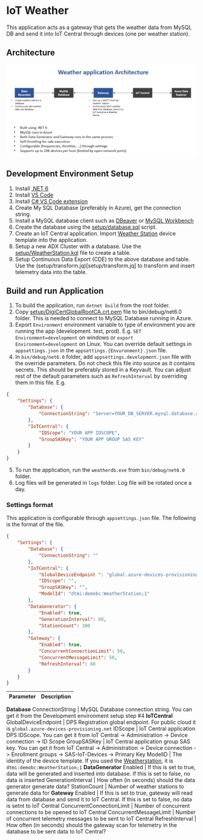 # IoT Weather
This application acts as a gateway that gets the weather data from MySQL DB and send it into IoT Central through devices (one per weather station).


## Architecture ##
<img src="docs/weather.png" alt="architecture" />


## Development Environment Setup ##
1. Install [.NET 6](https://dotnet.microsoft.com/en-us/download/dotnet/6.0)
2. Install [VS Code](https://code.visualstudio.com/Download)
3. Install [ C# VS Code extension](https://marketplace.visualstudio.com/items?itemName=ms-dotnettools.csharp)
4. Create My SQL Database (preferably in Azure), get the connection string.
5. Install a MySQL database client such as [DBeaver](https://dbeaver.io/download/) or [MySQL Workbench](https://dev.mysql.com/downloads/workbench/)
6. Create the database using the [setup/database.sql](setup/database.sql) script.
7. Create an IoT Central application. Import [Weather Station](setup/WeatherStation.json) device template into the application.
8. Setup a new ADX Cluster with a database. Use the [setup/WeatherStation.kql](setup/WeatherStation.kql) file to create a table.
9. Setup Continuous Data Export (CDE) to the above database and table. Use the (setup/transform.jq)[setup/transform.jq] to transform and insert telemetry data into the table.


## Build and run Application ##
1. To build the application, run `dotnet build` from the root folder.
2. Copy [setup/DigiCertGlobalRootCA.crt.pem](setup/DigiCertGlobalRootCA.crt.pem) file to bin/debug/net6.0 folder. This is needed to connect to MySQL Database running in Azure.
3. Export `Environment` environment variable to type of environment you are running the app (development. test, prod). E.g. `SET Environment=development` on windows or `export Environment=development` on Linux. You can override default settings in `appsettings.json` in the `appsettings.{Envuronment}.json` file.
4. In `bin/debug/net6.0` folder, add `appsettings.development.json` file with the override parameters. Do not check this file into source as it contains secrets. This should be preferably stored in a Keyvault. You can adjust rest of the default parameters such as `RefreshInterval` by overriding them in this file.
E.g.
```JSON
{
    "Settings": {
        "Database": {
            "ConnectionString": "Server=YOUR_DB_SERVER.mysql.database.azure.com;UserID=YOUR_USER_NAME;Password=YOUR_PASSWORD;Database=weather;SslMode=Required;SslCa=DigiCertGlobalRootCA.crt.pem"
        },
        "IoTCentral": {
            "IDScope": "YOUR APP IDSCOPE",
            "GroupSASKey": "YOUR APP GROUP SAS KEY"
        }
    }
}
```
5. To run the application, run the `weatherdb.exe` from `bin/debug/net6.0` folder.
6. Log files will be generated in `logs` folder. Log file will be rotated once a day.

### Settings format
This application is configurable through `appsettings.json` file. The following is the format of the file.
```JSON
{
    "Settings": {
        "Database": {
            "ConnectionString": ""
        },
        "IoTCentral": {
            "GlobalDeviceEndpoint ": "global.azure-devices-provisioning.net",
            "IDScope": "",
            "GroupSASKey": "",
            "ModelId": "dtmi:demobc:WeatherStation;1"
        },
        "DataGenerator": {
            "Enabled": true,
            "GenerationInterval": 60,
            "StationCount": 300
        },
        "Gateway": {
            "Enabled": true,
            "ConcurrentConnectionLimit": 50,
            "ConcurrentMessageLimit": 50,
            "RefreshInterval": 60
        }
    }
}
```
Parameter                 | Description
--------------------------|------------------------------
**Database**
ConnectionString          | MySQL Database connection string. You can get it from the Development environment setup step #4
**IoTCentral**
GlobalDeviceEndpoint      | DPS Registration global endpoint. For public cloud it is `global.azure-devices-provisioning.net`
IDScope                   | IoT Central application DPS IDScope. You can get it from IoT Central -> Administration -> Device connection -> ID Scope
GroupSASKey               | IoT Central application group SAS key. You can get it from IoT Central -> Administration -> Device connection -> Enrollment groups -> SAS-IoT-Devices -> Primary Key
ModelID                   | The identity of the device template. If you used the [Weatherstation](setup/WeatherStation.json), it is `dtmi:demobc:WeatherStation;1`
**DataGenerator**
Enabled                   | If this is set to true, data will be generated and inserted into database. If this is set to false, no data is inserted
GenerationInterval        | How often (in seconds) should the data generator generate data?
StationCount              | Number of weather stations to generate data for
**Gateway**
Enabled                   | If this is set to true, gateway will read data from database and send it to IoT Central. If this is set to false, no data is setnt to IoT Central
ConcurrentConnectionLimit | Number of concurrent connections to be opened to IoT Central
ConcurrentMessageLimit    | Number of concurrent telemetry messages to be sent to IoT Central
RefreshInterval           | How often (in seconds) should the gateway scan for telemetry in the database to be sent data to IoT Central?
